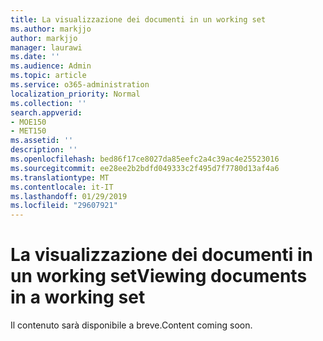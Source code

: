 ```yaml
---
title: La visualizzazione dei documenti in un working set
ms.author: markjjo
author: markjjo
manager: laurawi
ms.date: ''
ms.audience: Admin
ms.topic: article
ms.service: o365-administration
localization_priority: Normal
ms.collection: ''
search.appverid:
- MOE150
- MET150
ms.assetid: ''
description: ''
ms.openlocfilehash: bed86f17ce8027da85eefc2a4c39ac4e25523016
ms.sourcegitcommit: ee28ee2b2bdfd049333c2f495d7f7780d13af4a6
ms.translationtype: MT
ms.contentlocale: it-IT
ms.lasthandoff: 01/29/2019
ms.locfileid: "29607921"
---
```

# <a name="viewing-documents-in-a-working-set"></a><span data-ttu-id="7e2a6-102">La visualizzazione dei documenti in un working set</span><span class="sxs-lookup"><span data-stu-id="7e2a6-102">Viewing documents in a working set</span></span>

<span data-ttu-id="7e2a6-103">Il contenuto sarà disponibile a breve.</span><span class="sxs-lookup"><span data-stu-id="7e2a6-103">Content coming soon.</span></span>